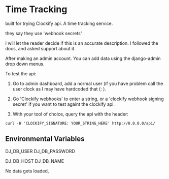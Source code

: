 # Time Tracking
built for trying Clockify api. A time tracking service.

they say they use 'webhook secrets'

I will let the reader decide if this is an accurate description. I followed the docs, and asked support about it.


After making an admin account. You can add data using the django-admin drop down menus.

To test the api:

1. Go to admin dashboard, add a normal user (if you have problem call the user clock as I may have hardcoded that (: ).

2. Go 'Clockify webhooks' to enter a string, or a 'clockify webhook signing secret' if you want to test againt the clockify api.

3. With your tool of choice, query the api with the header:

```
curl -H 'CLOCKIFY_SIGNATURE: YOUR_STRING_HERE' http://0.0.0.0/api/
```

## Environmental Variables

DJ_DB_USER
DJ_DB_PASSWORD

DJ_DB_HOST
DJ_DB_NAME




No data gets loaded,


